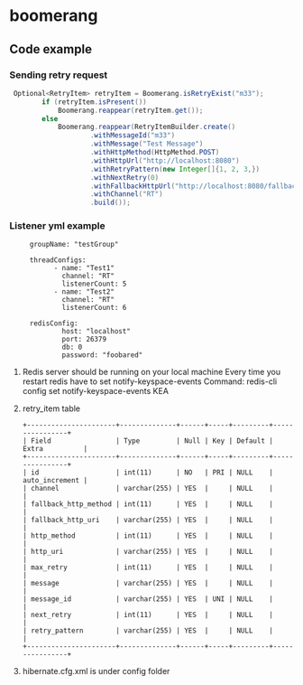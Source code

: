 # boomerang

## Code example

### Sending retry request   
   
   ```java 
    Optional<RetryItem> retryItem = Boomerang.isRetryExist("m33");
           if (retryItem.isPresent())
               Boomerang.reappear(retryItem.get());
           else
               Boomerang.reappear(RetryItemBuilder.create()
                       .withMessageId("m33")
                       .withMessage("Test Message")
                       .withHttpMethod(HttpMethod.POST)
                       .withHttpUrl("http://localhost:8080")
                       .withRetryPattern(new Integer[]{1, 2, 3,})
                       .withNextRetry(0)
                       .withFallbackHttpUrl("http://localhost:8080/fallback")
                       .withChannel("RT")
                       .build());
   ```
### Listener yml example
    
         groupName: "testGroup"
        
         threadConfigs:
               - name: "Test1"
                 channel: "RT"
                 listenerCount: 5
               - name: "Test2"
                 channel: "RT"
                 listenerCount: 6
        
         redisConfig:
                 host: "localhost"
                 port: 26379
                 db: 0
                 password: "foobared"
                            

    
1. Redis server should be running on your local machine
   Every time you restart redis have to set notify-keyspace-events
   Command: redis-cli config set notify-keyspace-events KEA
   
2. retry_item table 
   
   ```
   +----------------------+--------------+------+-----+---------+----------------+
   | Field                | Type         | Null | Key | Default | Extra          |
   +----------------------+--------------+------+-----+---------+----------------+
   | id                   | int(11)      | NO   | PRI | NULL    | auto_increment |
   | channel              | varchar(255) | YES  |     | NULL    |                |
   | fallback_http_method | int(11)      | YES  |     | NULL    |                |
   | fallback_http_uri    | varchar(255) | YES  |     | NULL    |                |
   | http_method          | int(11)      | YES  |     | NULL    |                |
   | http_uri             | varchar(255) | YES  |     | NULL    |                |
   | max_retry            | int(11)      | YES  |     | NULL    |                |
   | message              | varchar(255) | YES  |     | NULL    |                |
   | message_id           | varchar(255) | YES  | UNI | NULL    |                |
   | next_retry           | int(11)      | YES  |     | NULL    |                |
   | retry_pattern        | varchar(255) | YES  |     | NULL    |                |
   +----------------------+--------------+------+-----+---------+----------------+
   ```
   
3. hibernate.cfg.xml is under config folder
   
